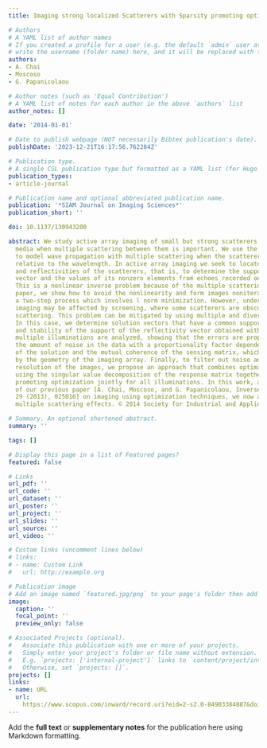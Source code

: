 ```yaml
---
title: Imaging strong localized Scatterers with Sparsity promoting optimization

# Authors
# A YAML list of author names
# If you created a profile for a user (e.g. the default `admin` user at `content/authors/admin/`), 
# write the username (folder name) here, and it will be replaced with their full name and linked to their profile.
authors:
- A. Chai
- Moscoso
- G. Papanicolaou

# Author notes (such as 'Equal Contribution')
# A YAML list of notes for each author in the above `authors` list
author_notes: []

date: '2014-01-01'

# Date to publish webpage (NOT necessarily Bibtex publication's date).
publishDate: '2023-12-21T16:17:56.762284Z'

# Publication type.
# A single CSL publication type but formatted as a YAML list (for Hugo requirements).
publication_types:
- article-journal

# Publication name and optional abbreviated publication name.
publication: '*SIAM Journal on Imaging Sciences*'
publication_short: ''

doi: 10.1137/130943200

abstract: We study active array imaging of small but strong scatterers in homogeneous
  media when multiple scattering between them is important. We use the Foldy-Lax equations
  to model wave propagation with multiple scattering when the scatterers are small
  relative to the wavelength. In active array imaging we seek to locate the positions
  and reflectivities of the scatterers, that is, to determine the support of the reflectivity
  vector and the values of its nonzero elements from echoes recorded on the array.
  This is a nonlinear inverse problem because of the multiple scattering. In this
  paper, we show how to avoid the nonlinearity and form images noniteratively through
  a two-step process which involves l norm minimization. However, under certain illuminations
  imaging may be affected by screening, where some scatterers are obscured by multiple
  scattering. This problem can be mitigated by using multiple and diverse illuminations.
  In this case, we determine solution vectors that have a common support. The uniqueness
  and stability of the support of the reflectivity vector obtained with single or
  multiple illuminations are analyzed, showing that the errors are proportional to
  the amount of noise in the data with a proportionality factor dependent on the sparsity
  of the solution and the mutual coherence of the sensing matrix, which is determined
  by the geometry of the imaging array. Finally, to filter out noise and improve the
  resolution of the images, we propose an approach that combines optimal illuminations
  using the singular value decomposition of the response matrix together with sparsity
  promoting optimization jointly for all illuminations. In this work, an extension
  of our previous paper [A. Chai, Moscoso, and G. Papanicolaou, Inverse Problems,
  29 (2013), 025016] on imaging using optimization techniques, we now account for
  multiple scattering effects. © 2014 Society for Industrial and Applied Mathematics.

# Summary. An optional shortened abstract.
summary: ''

tags: []

# Display this page in a list of Featured pages?
featured: false

# Links
url_pdf: ''
url_code: ''
url_dataset: ''
url_poster: ''
url_project: ''
url_slides: ''
url_source: ''
url_video: ''

# Custom links (uncomment lines below)
# links:
# - name: Custom Link
#   url: http://example.org

# Publication image
# Add an image named `featured.jpg/png` to your page's folder then add a caption below.
image:
  caption: ''
  focal_point: ''
  preview_only: false

# Associated Projects (optional).
#   Associate this publication with one or more of your projects.
#   Simply enter your project's folder or file name without extension.
#   E.g. `projects: ['internal-project']` links to `content/project/internal-project/index.md`.
#   Otherwise, set `projects: []`.
projects: []
links:
- name: URL
  url: 
    https://www.scopus.com/inward/record.uri?eid=2-s2.0-84903384887&doi=10.1137%2f130943200&partnerID=40&md5=3c5ebb396d95d28d91ebd52b1098599f
---
```


Add the **full text** or **supplementary notes** for the publication here using Markdown formatting.
